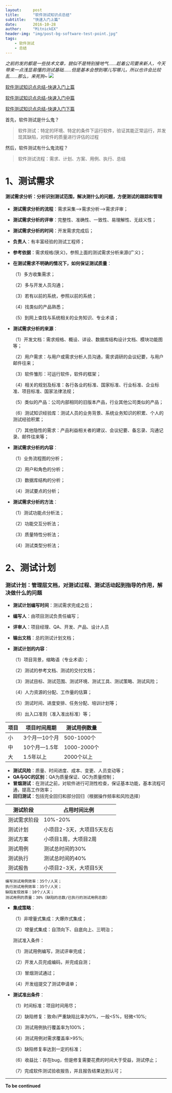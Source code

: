 ```yaml
---
layout:     post
title:      "软件测试知识点总结"
subtitle:   "快速入门上篇"
date:       2016-10-28
author:     "MitnickEX"
header-img: "img/post-bg-software-test-point.jpg"
tags:
    - 软件测试
    - 总结
---
```


*之前的发的都是一些技术文章，貌似不是特别接地气……趁着公司要来新人，今天带来一点浅显易懂的测试基础……但是基本会想到哪儿写哪儿，所以也许会比较乱……那么，来死狗~*
![](http://i.imgur.com/rQDaWrr.jpg)

[软件测试知识点总结-快速入门上篇](http://mitnickex.github.io/2016/10/26/software_test_point1/)

[软件测试知识点总结-快速入门中篇](http://mitnickex.github.io/2016/10/26/software_test_point2/)

[软件测试知识点总结-快速入门下篇](http://mitnickex.github.io/2016/10/26/software_test_point3/)

首先，软件测试是什么鬼？
> 软件测试：特定的环境、特定的条件下运行软件，验证其能正常运行，并发现其缺陷，对软件的质量进行评估的过程

然后，软件测试有什么鬼流程？
> 软件测试流程：需求、计划、方案、用例、执行、总结

# 1、测试需求 #
#### 测试需求分析：分析识别测试范围，解决测什么的问题，方便测试的跟踪和管理 ####
- **测试需求分析的流程**：需求采集—>需求分析—>需求评审；
- **测试需求分析的评审**：完整性、准确性、一致性、易理解性、无歧义性；
- **测试需求分析的时间**：开发需求完成后；
- **负责人**：有丰富经验的测试工程师；
- **参考依据**：需求规格(狭义)，参照上面的测试需求分析来源(广义)；
- **在测试需求不明确的情况下，如何保证测试质量**：

	（1）多方收集需求；
	
	（2）多与开发人员沟通；
	
	（3）若有以前的系统，参照以前的系统；
	
	（4）找类似的产品熟悉；
	
	（5）到网上查找与系统相关的业务知识、专业术语；

- **测试需求分析的来源**：

	（1）开发文档：需求规格、概设、详设、数据库结构设计文档、模块功能图等；
	
	（2）用户需求：与用户或需求分析人员沟通，需求调研的会议纪要，与用户邮件往来；
	
	（3）软件雏形：可运行软件，软件的框架；
	
	（4）相关的规划及标准：各行各业的标准、国家标准、行业标准、企业标准、项目标准、国家法律法规；
	
	（5）类似的产品：公司内部相同的旧版本产品，行业其他公司类似的产品；
	
	（6）测试知识经验库：测试人员的业务背景、系统业务知识的积累、个人的测试经验积累；
	
	（7）其他隐性的需求：产品利益相关者的建议、会议纪要、备忘录、沟通记录、邮件往来等；

- **测试需求分析的内容**：

	（1）业务流程图的分析；
	
	（2）用户和角色的分析；
	
	（3）数据库结构的分析；
	
	（4）测试要点的分析；

- **测试需求分析的方法**：

	（1）测试功能点分析法；
	
	（2）功能交互分析法；
	
	（3）质量特性分析法；
	
	（4）测试类型分析法；
# 2、测试计划 #

### 测试计划：管理层文档，对测试过程、测试活动起到指导的作用，解决做什么的问题 ###

- **测试计划编写时间**：测试需求完成之后；
- **编写人**：由项目测试负责任编写；
- **评审人**：项目经理、QA、开发、产品、设计人员
- **输出文档**：总的测试计划文档；
- **测试计划的内容**：

	（1）项目背景，缩略语（专业术语）；
	
	（2）测试的参考文档、测试的交付文档；
	
	（3）测试目标、测试范围、测试环境、测试工具、测试策略、测试风险；
	
	（4）人力资源的分配、工作量的估算；
	
	（5）测试时间、进度安排、任务分配、培训计划等；
	
	（6）出入口准则（准入准出标准）等；

|项目|项目时间周期|测试用例数量|
|---|---|---|
|小|	3个月—10个月|500-1000个|
|中|10个月—1.5年|1000-2000个|
|大|	1.5年以上|2000个以上|

- **测试风险**：质量、时间进度、成本、变更、人员变动等；
- **QA与QC的区别**：QA为质量保证、QC为质量控制；
- **冒烟测试**：在测试之前，对软件进行可测性检查，保证基本功能，基本流程可通，提高工作效率；
- **回归测试**：包括完全回归和部分回归（根据操作频率和风险选择）

|测试阶段|	占用时间比例|
|---|---|
|测试需求阶段|	10%-20%|
|测试计划|	小项目2-3天，大项目5天左右|
|测试方案|	小项目1周，大项目2周|
|测试用例|	测试总时间的30%|
|测试执行|	测试总时间的40%|
|测试报告|	小项目2-3天，大项目5天|
 
    编写测试用例效率：35个/人天；
    执行测试用例效率：35个/人天；
    缺陷发现效率：10个/人天；
    测试用例的质量：30%（缺陷的总数/已执行的测试用例总数）

- **集成策略**：

	（1）非增量式集成：大爆炸式集成；
	
	（2）增量式集成：自顶向下、自底向上、三明治；
	
	测试准入条件：
	
	（1）测试用例编写，测试评审完成；
	
	（2）开发人员完成编码，并完成自测；
	
	（3）冒烟测试通过；
	
	（4）开发组提交了测试申请单；

- **测试准出条件**：

	（1）时间标准：项目时间用尽；
	
	（2）缺陷修复：致命/严重缺陷比率为0%，一般<5%，轻微<10%;
	
	（3）测试用例执行覆盖率为100%；
	
	（4）测试用例对需求覆盖率>95%;
	
	（5）缺陷修复率达到一定的标准；
	
	（6）收益比：存在bug，但是修复需要花费的时间大于受益，测试停止；
	
	（7）完成软件测试验收报告，并且报告结果达到认可；

---
**To be continued**